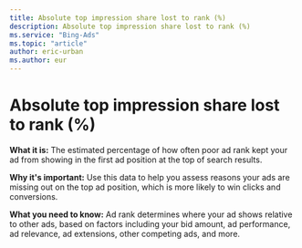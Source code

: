 ```yaml
---
title: Absolute top impression share lost to rank (%)
description: Absolute top impression share lost to rank (%)
ms.service: "Bing-Ads"
ms.topic: "article"
author: eric-urban
ms.author: eur
---
```


# Absolute top impression share lost to rank (%)

**What it is:**  The estimated percentage of how often poor ad rank kept your ad from showing in the first ad position at the top of search results.

**Why it's important:** Use this data to help you assess reasons your ads are missing out on the top ad position, which is more likely to win clicks and conversions.

**What you need to know:** Ad rank determines where your ad shows relative to other ads, based on factors including your bid amount, ad performance, ad relevance, ad extensions, other competing ads, and more.



